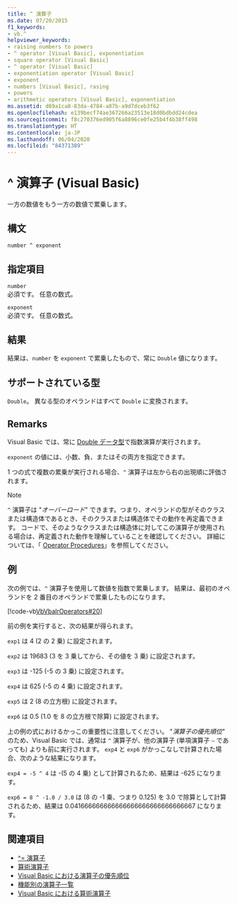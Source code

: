 ```yaml
---
title: ^ 演算子
ms.date: 07/20/2015
f1_keywords:
- vb.^
helpviewer_keywords:
- raising numbers to powers
- ^ operator [Visual Basic], exponentiation
- square operator [Visual Basic]
- ^ operator [Visual Basic]
- exponentiation operator [Visual Basic]
- exponent
- numbers [Visual Basic], rasing
- powers
- arithmetic operators [Visual Basic], exponentiation
ms.assetid: d89a1ca8-83da-4784-a87b-a9d7dceb3f62
ms.openlocfilehash: e139becf74ae367266a23513e18d0bdbdd24cdea
ms.sourcegitcommit: f8c270376ed905f6a8896ce0fe25b4f4b38ff498
ms.translationtype: HT
ms.contentlocale: ja-JP
ms.lasthandoff: 06/04/2020
ms.locfileid: "84371389"
---
```

# <a name="-operator-visual-basic"></a>^ 演算子 (Visual Basic)

一方の数値をもう一方の数値で累乗します。

## <a name="syntax"></a>構文

```vb
number ^ exponent
```

## <a name="parts"></a>指定項目

`number`\
必須です。 任意の数式。

`exponent`\
必須です。 任意の数式。

## <a name="result"></a>結果

結果は、`number` を `exponent` で累乗したもので、常に `Double` 値になります。

## <a name="supported-types"></a>サポートされている型

`Double`。 異なる型のオペランドはすべて `Double` に変換されます。

## <a name="remarks"></a>Remarks

Visual Basic では、常に [Double データ型](../data-types/double-data-type.md)で指数演算が実行されます。

`exponent` の値には、小数、負、またはその両方を指定できます。

1 つの式で複数の累乗が実行される場合、`^` 演算子は左から右の出現順に評価されます。

> [!NOTE]
> `^` 演算子は "*オーバーロード*" できます。つまり、オペランドの型がそのクラスまたは構造体であるとき、そのクラスまたは構造体でその動作を再定義できます。 コードで、そのようなクラスまたは構造体に対してこの演算子が使用される場合は、再定義された動作を理解していることを確認してください。 詳細については、「 [Operator Procedures](../../programming-guide/language-features/procedures/operator-procedures.md)」を参照してください。

## <a name="example"></a>例

次の例では、`^` 演算子を使用して数値を指数で累乗します。 結果は、最初のオペランドを 2 番目のオペランドで累乗したものになります。

[!code-vb[VbVbalrOperators#20](~/samples/snippets/visualbasic/VS_Snippets_VBCSharp/VbVbalrOperators/VB/Class1.vb#20)]

前の例を実行すると、次の結果が得られます。

`exp1` は 4 (2 の 2 乗) に設定されます。

`exp2` は 19683 (3 を 3 乗してから、その値を 3 乗) に設定されます。

`exp3` は -125 (-5 の 3 乗) に設定されます。

`exp4` は 625 (-5 の 4 乗) に設定されます。

`exp5` は 2 (8 の立方根) に設定されます。

`exp6` は 0.5 (1.0 を 8 の立方根で除算) に設定されます。

上の例の式におけるかっこの重要性に注意してください。 "*演算子の優先順位*" のため、Visual Basic では、通常は `^` 演算子が、他の演算子 (単項演算子 `–` であっても) よりも前に実行されます。 `exp4` と `exp6` がかっこなしで計算された場合、次のような結果になります。

`exp4 = -5 ^ 4` は -(5 の 4 乗) として計算されるため、結果は -625 になります。

`exp6 = 8 ^ -1.0 / 3.0` は (8 の -1 乗、つまり 0.125) を 3.0 で除算として計算されるため、結果は 0.041666666666666666666666666666667 になります。

## <a name="see-also"></a>関連項目

- [^= 演算子](exponentiation-assignment-operator.md)
- [算術演算子](arithmetic-operators.md)
- [Visual Basic における演算子の優先順位](operator-precedence.md)
- [機能別の演算子一覧](operators-listed-by-functionality.md)
- [Visual Basic における算術演算子](../../programming-guide/language-features/operators-and-expressions/arithmetic-operators.md)
